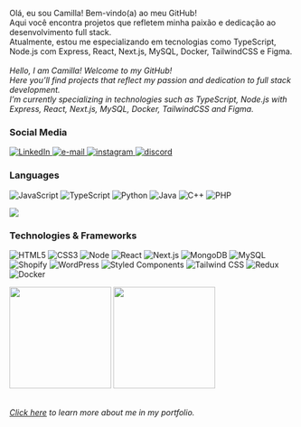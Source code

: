 <p>Olá, eu sou Camilla! Bem-vindo(a) ao meu GitHub! <br>Aqui você encontra projetos que refletem minha paixão e dedicação ao desenvolvimento full stack.<br>
    Atualmente, estou me especializando em tecnologias como TypeScript, Node.js com Express, React, Next.js, MySQL, Docker, TailwindCSS e Figma.<br>
    <br>
    <i>Hello, I am Camilla! Welcome to my GitHub! <br>Here you’ll find projects that reflect my passion and dedication to full stack development.<br>
    I’m currently specializing in technologies such as TypeScript, Node.js with Express, React, Next.js, MySQL, Docker, TailwindCSS and Figma.</i><br>
    <h3>Social Media</h3>
    <a href="https://www.linkedin.com/in/camillamendess/">
        <img src="https://img.shields.io/badge/LinkedIn-312E38?style=flat-square&logo=linkedin" alt="LinkedIn">
    </a>
    <a href="mailto:milla_mendes83@hotmail.com">
        <img src="https://img.shields.io/badge/Email-312E38?style=flat-square&logo=gmail&logoColor=white" alt="e-mail">
    </a>
    <a href="https://www.instagram.com/camillamendz/">
        <img src="https://img.shields.io/badge/Instagram-312E38?style=flat-square&logo=instagram" alt="instagram">
    </a>
        <a href="https://discord.com/channels/@camillamendes">
            <img src="https://img.shields.io/badge/Discord-312E38?style=flat-square&logo=discord" alt="discord">
    </a>
</p>

### Languages

![JavaScript](https://img.shields.io/badge/javascript-312E38?style=for-the-badge&logo=javascript)
![TypeScript](https://img.shields.io/badge/typescript-312E38?style=for-the-badge&logo=typescript)
![Python](https://img.shields.io/badge/python-312E38?style=for-the-badge&logo=python)
![Java](https://img.shields.io/badge/java-312E38?style=for-the-badge&logo=openjdk)
![C++](https://img.shields.io/badge/C++-312E38?style=for-the-badge&logo=c%2B%2B)
![PHP](https://img.shields.io/badge/php-312E38?style=for-the-badge&logo=php)

<img src="https://github-readme-stats.vercel.app/api/top-langs/?username=camillamendess&layout=compact&theme=tokyonight"/>

### Technologies & Frameworks

![HTML5](https://img.shields.io/badge/html5-312E38?style=for-the-badge&logo=html5)
![CSS3](https://img.shields.io/badge/css3-312E38?style=for-the-badge&logo=css3)
![Node](https://img.shields.io/badge/node.js-312E38?style=for-the-badge&logo=node.js)
![React](https://img.shields.io/badge/react-312E38?style=for-the-badge&logo=react)
![Next.js](https://img.shields.io/badge/next.js-312E38?style=for-the-badge&logo=nextdotjs)
![MongoDB](https://img.shields.io/badge/mongodb-312E38?style=for-the-badge&logo=mongodb)
![MySQL](https://img.shields.io/badge/mysql-312E38?style=for-the-badge&logo=mysql)
![Shopify](https://img.shields.io/badge/shopify-312E38?style=for-the-badge&logo=shopify)
![WordPress](https://img.shields.io/badge/wordpress-312E38?style=for-the-badge&logo=wordpress)
![Styled Components](https://img.shields.io/badge/styled%20components-312E38?style=for-the-badge&logo=styled-components)
![Tailwind CSS](https://img.shields.io/badge/tailwind%20css-312E38?style=for-the-badge&logo=tailwind-css)
![Redux](https://img.shields.io/badge/redux%20-312E38?style=for-the-badge&logo=redux)
![Docker](https://img.shields.io/badge/docker%20-312E38?style=for-the-badge&logo=docker)

<img src="http://github-profile-summary-cards.vercel.app/api/cards/most-commit-language?username=camillamendess&layout=donut&theme=tokyonight" height="180em"/>
<img src="http://github-profile-summary-cards.vercel.app/api/cards/repos-per-language?username=camillamendess&layout=donut&theme=tokyonight" height="180em"/>

<br><i><a href="https://camillamendesdev.vercel.app" target="_blank">Click here</a> to learn more about me in my portfolio.</i>









